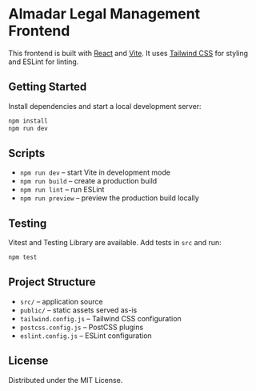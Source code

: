 # Almadar Legal Management Frontend

This frontend is built with [React](https://react.dev/) and [Vite](https://vitejs.dev/). It uses [Tailwind CSS](https://tailwindcss.com/) for styling and ESLint for linting.

## Getting Started

Install dependencies and start a local development server:

```bash
npm install
npm run dev
```

## Scripts

- `npm run dev` – start Vite in development mode
- `npm run build` – create a production build
- `npm run lint` – run ESLint
- `npm run preview` – preview the production build locally

## Testing

Vitest and Testing Library are available. Add tests in `src` and run:

```bash
npm test
```

## Project Structure

- `src/` – application source
- `public/` – static assets served as-is
- `tailwind.config.js` – Tailwind CSS configuration
- `postcss.config.js` – PostCSS plugins
- `eslint.config.js` – ESLint configuration

## License

Distributed under the MIT License.
